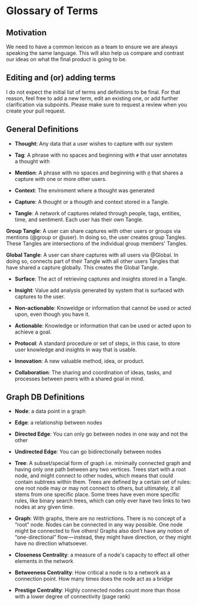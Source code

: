 # Glossary of Terms

## Motivation

We need to have a common lexicon as a team to ensure we are always speaking the same language. This will also help us compare and contrast our ideas on what the final product is going to be.

## Editing and (or) adding terms

I do not expect the initial list of terms and definitions to be final. For that reason, feel free to add a new term, edit an existing one, or add further clarification via subpoints. Please make sure to request a review when you create your pull request.

## General Definitions

* **Thought**: Any data that a user wishes to capture with our system

* **Tag**: A phrase with no spaces and beginning with `#` that user annotates a thought with

* **Mention**: A phrase with no spaces and beginning with `@` that shares a capture with one or more other users.

* **Context**: The enviroment where a thought was generated

* **Capture**: A thought or a thougth and context stored in a Tangle.

* **Tangle**: A network of captures related through people, tags, entities, time, and sentiment. Each user has their own Tangle.

**Group Tangle**: A user can share captures with other users or groups via mentions (@group or @user). In doing so, the user creates group Tangles. These Tangles are intersections of the individual group members' Tangles.

**Global Tangle**: A user can share captures with all users via @Global. In doing so, connects part of their Tangle with all other users Tangles that have shared a capture globally. This creates the Global Tangle.

* **Surface**: The act of retrieving captures and insights stored in a Tangle.

* **Insight**: Value add analysis generated by system that is surfaced with captures to the user.

* **Non-actionable**: Knoweldge or information that cannot be used or acted upon, even though you have it.

* **Actionable**: Knowledge or information that can be used or acted upon to achieve a goal.

* **Protocol**: A standard procedure or set of steps, in this case, to store user knowledge and insights in way that is usable.

* **Innovation**: A new valuable method, idea, or product.

* **Collaboration**: The sharing and coordination of ideas, tasks, and processes between peers with a shared goal in mind.

## Graph DB Definitions

* **Node**: a data point in a graph

* **Edge**: a relationship between nodes

* **Directed Edge**: You can only go between nodes in one way and not the other

* **Undirected Edge**: You can go bidirectionally between nodes

* **Tree**: A subset/special form of graph i.e. minimally connected graph and having only one path between any two vertices. Trees start with a root node, and might connect to other nodes, which means that could contain subtrees within them. Trees are defined by a certain set of rules: one root node may or may not connect to others, but ultimately, it all stems from one specific place. Some trees have even more specific rules, like binary search trees, which can only ever have two links to two nodes at any given time.

* **Graph**: With graphs, there are no restrictions. There is no concept of a “root” node. Nodes can be connected in any way possible. One node might be connected to five others! Graphs also don’t have any notion of “one-directional” flow — instead, they might have direction, or they might have no direction whatsoever. 

* **Closeness Centrality**: a measure of a node's capacity to effect all other elements in the network

* **Betweeness Centrality**: How critical a node is to a network as a connection point. How many times does the node act as a bridge

* **Prestige Centrality**: Highly connected nodes count more than those with a lower degree of connectivity (page rank)

